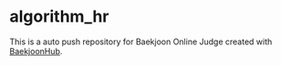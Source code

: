 # algorithm_hr
This is a auto push repository for Baekjoon Online Judge created with [BaekjoonHub](https://github.com/BaekjoonHub/BaekjoonHub).
